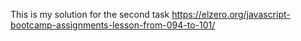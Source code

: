 
This is my solution for the second task
https://elzero.org/javascript-bootcamp-assignments-lesson-from-094-to-101/
